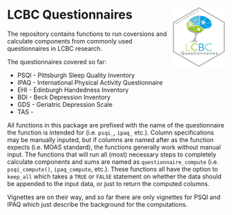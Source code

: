 
<!-- README.md is generated from README.Rmd. Please edit that file -->

# LCBC Questionnaires <img src="man/figures/hex.png" align="right" alt="" width="120" />

The repository contains functions to run coversions and calculate
components from commonly used questionnaires in LCBC research.

The questionnaires covered so far:

  - PSQI - Pittsburgh Sleep Quality Inventory
  - IPAQ - International Physical Activity Questionnaire
  - EHI - Edinburgh Handedness Inventory
  - BDI - Beck Depression Inventory
  - GDS - Geriatric Depression Scale
  - TAS -

All functions in this package are prefixed with the name of the
questionnaire the function is intended for (i.e. `psqi_`, `ipaq_` etc.).
Column specifications may be manually inputed, but if columns are named
after as the function expects (i.e. MOAS standard), the functions
generally work without manual input. The functions that will run all
(most) necessary steps to completely calculate components and sums are
named as `questionnaire_compute` (i.e. `psqi_compute()`, `ipaq_compute`,
etc.). These functions all have the option to `keep_all` which takes a
`TRUE` or `FALSE` statement on whether the data should be appended to
the input data, or just to return the computed columns.

Vignettes are on their way, and so far there are only vignettes for PSQI
and IPAQ which just describe the background for the computations.
